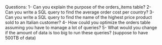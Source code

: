 Questions:
1- Can you explain the purpose of the orders_items table?
2- Can you write a SQL query to find the average order cost per country?
3- Can you write a SQL query to find the name of the highest price product sold to an Italian customer?
4- How could you optimize the orders table assuming you have to manage a lot of queries?
5- What would you change if the amount of data is too big to run these queries? (suppose to have 500TB of data)

